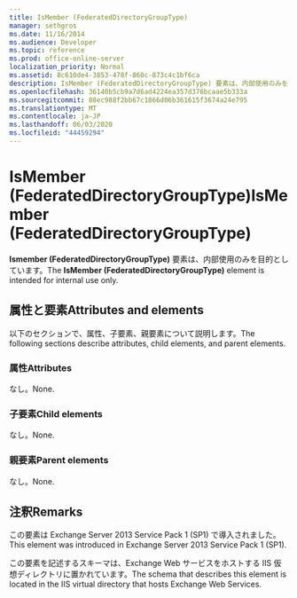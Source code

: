 ```yaml
---
title: IsMember (FederatedDirectoryGroupType)
manager: sethgros
ms.date: 11/16/2014
ms.audience: Developer
ms.topic: reference
ms.prod: office-online-server
localization_priority: Normal
ms.assetid: 8c610de4-3853-478f-860c-873c4c1bf6ca
description: IsMember (FederatedDirectoryGroupType) 要素は、内部使用のみを目的としています。
ms.openlocfilehash: 36140b5cb9a7d6ad4224ea357d376bcaae5b333a
ms.sourcegitcommit: 88ec988f2bb67c1866d06b361615f3674a24e795
ms.translationtype: MT
ms.contentlocale: ja-JP
ms.lasthandoff: 06/03/2020
ms.locfileid: "44459294"
---
```

# <a name="ismember-federateddirectorygrouptype"></a><span data-ttu-id="be002-103">IsMember (FederatedDirectoryGroupType)</span><span class="sxs-lookup"><span data-stu-id="be002-103">IsMember (FederatedDirectoryGroupType)</span></span>

<span data-ttu-id="be002-104">**Ismember (FederatedDirectoryGroupType)** 要素は、内部使用のみを目的としています。</span><span class="sxs-lookup"><span data-stu-id="be002-104">The **IsMember (FederatedDirectoryGroupType)** element is intended for internal use only.</span></span> 

## <a name="attributes-and-elements"></a><span data-ttu-id="be002-105">属性と要素</span><span class="sxs-lookup"><span data-stu-id="be002-105">Attributes and elements</span></span>

<span data-ttu-id="be002-106">以下のセクションで、属性、子要素、親要素について説明します。</span><span class="sxs-lookup"><span data-stu-id="be002-106">The following sections describe attributes, child elements, and parent elements.</span></span>
  
### <a name="attributes"></a><span data-ttu-id="be002-107">属性</span><span class="sxs-lookup"><span data-stu-id="be002-107">Attributes</span></span>

<span data-ttu-id="be002-108">なし。</span><span class="sxs-lookup"><span data-stu-id="be002-108">None.</span></span>
  
### <a name="child-elements"></a><span data-ttu-id="be002-109">子要素</span><span class="sxs-lookup"><span data-stu-id="be002-109">Child elements</span></span>

<span data-ttu-id="be002-110">なし。</span><span class="sxs-lookup"><span data-stu-id="be002-110">None.</span></span>
  
### <a name="parent-elements"></a><span data-ttu-id="be002-111">親要素</span><span class="sxs-lookup"><span data-stu-id="be002-111">Parent elements</span></span>

<span data-ttu-id="be002-112">なし。</span><span class="sxs-lookup"><span data-stu-id="be002-112">None.</span></span>
  
## <a name="remarks"></a><span data-ttu-id="be002-113">注釈</span><span class="sxs-lookup"><span data-stu-id="be002-113">Remarks</span></span>

<span data-ttu-id="be002-114">この要素は Exchange Server 2013 Service Pack 1 (SP1) で導入されました。</span><span class="sxs-lookup"><span data-stu-id="be002-114">This element was introduced in Exchange Server 2013 Service Pack 1 (SP1).</span></span>
  
<span data-ttu-id="be002-115">この要素を記述するスキーマは、Exchange Web サービスをホストする IIS 仮想ディレクトリに置かれています。</span><span class="sxs-lookup"><span data-stu-id="be002-115">The schema that describes this element is located in the IIS virtual directory that hosts Exchange Web Services.</span></span>
  


